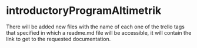 # introductoryProgramAltimetrik
There will be added new files with the name of each one of the trello tags that specified in which a readme.md file will be accessible, it will contain the link to 
get to the requested documentation.
